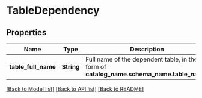 # TableDependency

## Properties

Name | Type | Description | Notes
------------ | ------------- | ------------- | -------------
**table_full_name** | **String** | Full name of the dependent table, in the form of __catalog_name__.__schema_name__.__table_name__. | 

[[Back to Model list]](../README.md#documentation-for-models) [[Back to API list]](../README.md#documentation-for-api-endpoints) [[Back to README]](../README.md)


